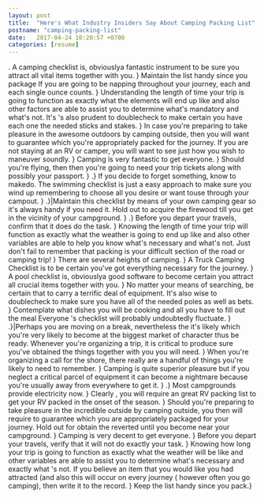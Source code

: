 ```yaml
---
layout: post
title:  "Here's What Industry Insiders Say About Camping Packing List"
postname: "camping-packing-list"
date:   2017-04-24 10:20:57 +0700
categories: [resume]
---
```

. A camping checklist is, obviouslya fantastic instrument to be sure you attract all vital items together with you. } Maintain the list handy since you package If you are going to be napping throughout your journey, each and each single ounce counts. } Understanding the length of time your trip is going to function as exactly what the elements will end up like and also other factors are able to assist you to determine what's mandatory and what's not. It's 's also prudent to doublecheck to make certain you have each one the needed sticks and stakes. } In case you're preparing to take pleasure in the awesome outdoors by camping outside, then you will want to guarantee which you're appropriately packed for the journey. If you are not staying at an RV or camper, you will want to see just how you wish to maneuver soundly. } Camping is very fantastic to get everyone. } Should you're flying, then then you're going to need your trip tickets along with possibly your passport. } .} If you decide to forget something, know to makedo. The swimming checklist is just a easy approach to make sure you wind up remembering to choose all you desire or want touse through your campout. } .}|Maintain this checklist by means of your own camping gear so it's always handy if you need it. Hold out to acquire the firewood till you get in the vicinity of your campground. } .} Before you depart your travels, confirm that it does do the task. } Knowing the length of time your trip will function as exactly what the weather is going to end up like and also other variables are able to help you know what's necessary and what's not. Just don't fail to remember that packing is your difficult section of the road or camping trip! } There are several heights of camping. } A Truck Camping Checklist is to be certain you've got everything necessary for the journey. } A pool checklist is, obviouslya good software to become certain you attract all crucial items together with you. } No matter your means of searching, be certain that to carry a terrific deal of equipment. It's also wise to doublecheck to make sure you have all of the needed poles as well as bets. } Contemplate what dishes you will be cooking and all you have to fill out the meal Everyone 's checklist will probably undoubtedly fluctuate. } .}|Perhaps you are moving on a break, nevertheless the it's likely which you're very likely to become at the biggest market of character thus be ready. Whenever you're organizing a trip, it is critical to produce sure you've obtained the things together with you you will need. } When you're organizing a call for the shore, there really are a handful of things you're likely to need to remember. } Camping is quite superior pleasure but if you neglect a critical parcel of equipment it can become a nightmare because you're usually away from everywhere to get it. } .} Most campgrounds provide electricity now. } Clearly , you will require an great RV packing list to get your RV packed in the onset of the season. } Should you're preparing to take pleasure in the incredible outside by camping outside, you then will require to guarantee which you are appropriately packaged for your journey. Hold out for obtain the reverted until you become near your campground. } Camping is very decent to get everyone. } Before you depart your travels, verify that it will not do exactly your task. } Knowing how long your trip is going to function as exactly what the weather will be like and other variables are able to assist you to determine what's necessary and exactly what 's not. If you believe an item that you would like you had attracted (and also this will occur on every journey ( however often you go camping), then write it to the record. } Keep the list handy since you pack.}
